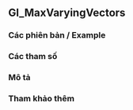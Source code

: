 ## Gl_MaxVaryingVectors

### Các phiên bản / Example

### Các tham số

### Mô tả

### Tham khảo thêm
